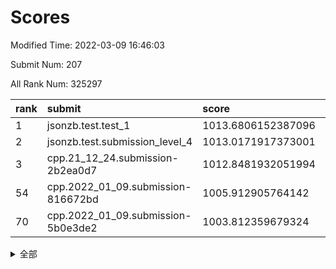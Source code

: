 # Scores

Modified Time: 2022-03-09 16:46:03

Submit Num: 207

All Rank Num: 325297

| rank |               submit               |       score        |       sigma        | pk_num |
| :--- | :--------------------------------- | :----------------- | :----------------- | :----- |
| 1    | jsonzb.test.test_1                 | 1013.6806152387096 | 0.8162934891993355 | 6285   |
| 2    | jsonzb.test.submission_level_4     | 1013.0171917373001 | 0.756636621430096  | 6284   |
| 3    | cpp.21_12_24.submission-2b2ea0d7   | 1012.8481932051994 | 0.7970826357154851 | 6282   |
| 54   | cpp.2022_01_09.submission-816672bd | 1005.912905764142  | 0.7153945528900575 | 6287   |
| 70   | cpp.2022_01_09.submission-5b0e3de2 | 1003.812359679324  | 0.7073082629625722 | 6291   |


<details>
<summary>全部</summary>

| rank |                 submit                 |       score        |       sigma        | pk_num |
| :--- | :------------------------------------- | :----------------- | :----------------- | :----- |
| 1    | jsonzb.test.test_1                     | 1013.6806152387096 | 0.8162934891993355 | 6285   |
| 2    | jsonzb.test.submission_level_4         | 1013.0171917373001 | 0.756636621430096  | 6284   |
| 3    | cpp.21_12_24.submission-2b2ea0d7       | 1012.8481932051994 | 0.7970826357154851 | 6282   |
| 4    | gobigger.level_3.submission_level_3_33 | 1012.6081133787978 | 0.7895774218120676 | 6289   |
| 5    | gobigger.level_3.submission_level_3_2  | 1011.6225568082971 | 0.8089105935310074 | 6285   |
| 6    | gobigger.level_3.submission_level_3_5  | 1011.4082101641593 | 0.7844951272922607 | 6282   |
| 7    | gobigger.level_3.submission_level_3_14 | 1011.1603806056733 | 0.7580526515066838 | 6286   |
| 8    | gobigger.level_3.submission_level_3_27 | 1011.0429844301003 | 0.7524787055093247 | 6288   |
| 9    | gobigger.level_3.submission_level_3_46 | 1010.8738142874851 | 0.7719299567684499 | 6284   |
| 10   | gobigger.level_3.submission_level_3_7  | 1010.8445908252119 | 0.7640871228253563 | 6287   |
| 11   | gobigger.level_3.submission_level_3_41 | 1010.6050627621893 | 0.7782757788880514 | 6285   |
| 12   | gobigger.level_3.submission_level_3_10 | 1010.5913853442065 | 0.7479216123906894 | 6284   |
| 13   | gobigger.level_3.submission_level_3_28 | 1010.5526740983859 | 0.7771009116642955 | 6285   |
| 14   | gobigger.level_3.submission_level_3_8  | 1010.4651479868957 | 0.7469408322093536 | 6281   |
| 15   | gobigger.level_3.submission_level_3_35 | 1010.4173502852731 | 0.7714408804819404 | 6285   |
| 16   | gobigger.level_3.submission_level_3_1  | 1010.3641508016583 | 0.7845665852814777 | 6284   |
| 17   | gobigger.level_3.submission_level_3_3  | 1010.3481618916835 | 0.7580618285375452 | 6284   |
| 18   | gobigger.level_3.submission_level_3_43 | 1010.3466971944423 | 0.7436758911578989 | 6286   |
| 19   | gobigger.level_3.submission_level_3_24 | 1010.3066249325643 | 0.751653080840709  | 6281   |
| 20   | gobigger.level_3.submission_level_3_44 | 1010.2695515253024 | 0.7746777976872995 | 6282   |
| 21   | gobigger.level_3.submission_level_3_37 | 1010.258677484191  | 0.7432155856668564 | 6288   |
| 22   | gobigger.level_3.submission_level_3_6  | 1010.156369774528  | 0.7616431426092293 | 6286   |
| 23   | gobigger.level_3.submission_level_3_17 | 1010.0814957695507 | 0.7361372539994191 | 6289   |
| 24   | gobigger.level_3.submission_level_3_11 | 1010.076262901297  | 0.7567518335685132 | 6287   |
| 25   | gobigger.level_3.submission_level_3_25 | 1010.0623228479792 | 0.749671885714424  | 6290   |
| 26   | gobigger.level_3.submission_level_3_36 | 1009.8818184319974 | 0.7533686883989474 | 6286   |
| 27   | gobigger.level_3.submission_level_3_31 | 1009.8620962446332 | 0.7356222259107593 | 6285   |
| 28   | gobigger.level_3.submission_level_3_26 | 1009.8408969103224 | 0.7880426071195027 | 6290   |
| 29   | gobigger.level_3.submission_level_3_0  | 1009.7660667615174 | 0.7554798446071843 | 6287   |
| 30   | gobigger.level_3.submission_level_3_49 | 1009.7280385129843 | 0.7528604282082404 | 6280   |
| 31   | gobigger.level_3.submission_level_3_21 | 1009.6572753420785 | 0.749280024064038  | 6283   |
| 32   | gobigger.level_3.submission_level_3_15 | 1009.5925018284523 | 0.7593389945419534 | 6283   |
| 33   | gobigger.level_3.submission_level_3_47 | 1009.5895023290708 | 0.7441684921308735 | 6280   |
| 34   | gobigger.level_3.submission_level_3_20 | 1009.5697765968281 | 0.7709361619543089 | 6286   |
| 35   | gobigger.level_3.submission_level_3_40 | 1009.4449258069881 | 0.7522870354246384 | 6287   |
| 36   | gobigger.level_3.submission_level_3_42 | 1009.4052100579646 | 0.7649895635828219 | 6284   |
| 37   | gobigger.level_3.submission_level_3_48 | 1009.3073065722964 | 0.7428179583472291 | 6287   |
| 38   | gobigger.level_3.submission_level_3_16 | 1009.2550503840478 | 0.758299715581978  | 6284   |
| 39   | gobigger.level_3.submission_level_3_29 | 1009.2418997715714 | 0.7573382681395634 | 6283   |
| 40   | gobigger.level_3.submission_level_3_19 | 1009.2163600422314 | 0.7762161076078751 | 6283   |
| 41   | gobigger.level_3.submission_level_3_30 | 1009.192590395811  | 0.7592087358571745 | 6287   |
| 42   | gobigger.level_3.submission_level_3_9  | 1009.1866813935466 | 0.7495600460819577 | 6282   |
| 43   | gobigger.level_3.submission_level_3_22 | 1009.1147713027071 | 0.7802579799922039 | 6284   |
| 44   | gobigger.level_3.submission_level_3_39 | 1008.7960725344764 | 0.7422715478081158 | 6288   |
| 45   | gobigger.level_3.submission_level_3_12 | 1008.559046034949  | 0.7358829270474126 | 6286   |
| 46   | gobigger.level_3.submission_level_3_4  | 1008.4190868673439 | 0.7446311822108197 | 6282   |
| 47   | gobigger.level_3.submission_level_3_18 | 1008.3530588305472 | 0.7582435603697257 | 6291   |
| 48   | gobigger.level_3.submission_level_3_34 | 1008.3451722898377 | 0.7358543560084791 | 6290   |
| 49   | gobigger.level_3.submission_level_3_32 | 1008.2854377637304 | 0.7560356852704614 | 6290   |
| 50   | gobigger.level_3.submission_level_3_13 | 1008.2623753742496 | 0.7407166215453089 | 6285   |
| 51   | gobigger.level_3.submission_level_3_45 | 1008.2187730857191 | 0.7286081663286431 | 6283   |
| 52   | gobigger.level_3.submission_level_3_23 | 1008.2084781080952 | 0.7516416195404515 | 6289   |
| 53   | gobigger.level_3.submission_level_3_38 | 1007.9961796020415 | 0.7426318304755222 | 6288   |
| 54   | cpp.2022_01_09.submission-816672bd     | 1005.912905764142  | 0.7153945528900575 | 6287   |
| 55   | gobigger.level_1.submission_level_1_29 | 1004.9651692507592 | 0.7150660828365212 | 6288   |
| 56   | gobigger.level_1.submission_level_1_46 | 1004.8154834611782 | 0.7197437569693703 | 6284   |
| 57   | gobigger.level_1.submission_level_1_4  | 1004.6808516107706 | 0.7210157007703634 | 6289   |
| 58   | gobigger.level_1.submission_level_1_37 | 1004.6560269631279 | 0.7267925103326102 | 6286   |
| 59   | gobigger.level_1.submission_level_1_0  | 1004.3873747492032 | 0.7237877527857633 | 6285   |
| 60   | gobigger.level_1.submission_level_1_49 | 1004.3829681218477 | 0.7103792830036915 | 6290   |
| 61   | gobigger.level_1.submission_level_1_39 | 1004.3412284724443 | 0.7162269707809683 | 6285   |
| 62   | gobigger.level_1.submission_level_1_10 | 1004.2846679927542 | 0.722030880550219  | 6287   |
| 63   | gobigger.level_1.submission_level_1_28 | 1004.1490935649351 | 0.7063059859621866 | 6290   |
| 64   | gobigger.level_1.submission_level_1_36 | 1003.9691716046133 | 0.7206014293249272 | 6280   |
| 65   | gobigger.level_1.submission_level_1_35 | 1003.9195938704111 | 0.7151879519198449 | 6287   |
| 66   | gobigger.level_1.submission_level_1_18 | 1003.9185464892008 | 0.7166610023517687 | 6290   |
| 67   | gobigger.level_1.submission_level_1_20 | 1003.9032955631129 | 0.7239394596183537 | 6281   |
| 68   | gobigger.level_1.submission_level_1_12 | 1003.8260136045615 | 0.7115903322775371 | 6286   |
| 69   | gobigger.level_1.submission_level_1_45 | 1003.8169524675025 | 0.7126748318667496 | 6285   |
| 70   | cpp.2022_01_09.submission-5b0e3de2     | 1003.812359679324  | 0.7073082629625722 | 6291   |
| 71   | gobigger.level_1.submission_level_1_1  | 1003.7309413766036 | 0.7091055060679127 | 6284   |
| 72   | gobigger.level_1.submission_level_1_27 | 1003.7066952552509 | 0.717921812162894  | 6286   |
| 73   | gobigger.level_1.submission_level_1_24 | 1003.7059555602843 | 0.7282812948075696 | 6284   |
| 74   | gobigger.level_1.submission_level_1_47 | 1003.641429605895  | 0.7239296434645567 | 6286   |
| 75   | gobigger.level_1.submission_level_1_41 | 1003.6129757500757 | 0.7228969411764707 | 6285   |
| 76   | gobigger.level_1.submission_level_1_21 | 1003.5792815885948 | 0.7095338382651122 | 6285   |
| 77   | gobigger.level_1.submission_level_1_5  | 1003.5729108581529 | 0.7183379744390658 | 6285   |
| 78   | gobigger.level_1.submission_level_1_32 | 1003.512717335888  | 0.7070548756236311 | 6278   |
| 79   | gobigger.level_1.submission_level_1_19 | 1003.5085958943885 | 0.7233151559034082 | 6285   |
| 80   | gobigger.level_1.submission_level_1_31 | 1003.4878192808206 | 0.7159000043965186 | 6292   |
| 81   | gobigger.level_1.submission_level_1_17 | 1003.4677893823932 | 0.700311589592403  | 6290   |
| 82   | gobigger.level_1.submission_level_1_34 | 1003.4236106521787 | 0.7008840199795494 | 6287   |
| 83   | gobigger.level_1.submission_level_1_2  | 1003.3995052281626 | 0.7199862291327571 | 6282   |
| 84   | gobigger.level_1.submission_level_1_8  | 1003.3619619306062 | 0.713475672481414  | 6287   |
| 85   | gobigger.level_1.submission_level_1_33 | 1003.1963615661881 | 0.7255665548727998 | 6290   |
| 86   | gobigger.level_1.submission_level_1_23 | 1003.0990093656882 | 0.7093159458566227 | 6281   |
| 87   | gobigger.level_1.submission_level_1_9  | 1003.088908075954  | 0.7137329721538512 | 6285   |
| 88   | gobigger.level_1.submission_level_1_22 | 1002.8379374624866 | 0.7109557883946535 | 6287   |
| 89   | gobigger.level_1.submission_level_1_7  | 1002.8017011083883 | 0.7160862436181984 | 6286   |
| 90   | gobigger.level_1.submission_level_1_25 | 1002.7434846150503 | 0.7130167820674875 | 6291   |
| 91   | gobigger.level_1.submission_level_1_42 | 1002.736263222082  | 0.7006157410432616 | 6286   |
| 92   | gobigger.level_1.submission_level_1_40 | 1002.7099617980956 | 0.7064358763841058 | 6281   |
| 93   | gobigger.level_1.submission_level_1_16 | 1002.6435910021247 | 0.71462643030033   | 6283   |
| 94   | gobigger.level_1.submission_level_1_30 | 1002.5357919776817 | 0.7209662885293427 | 6286   |
| 95   | gobigger.level_1.submission_level_1_3  | 1002.5148365233878 | 0.7050714598656878 | 6281   |
| 96   | gobigger.level_1.submission_level_1_48 | 1002.4552621303242 | 0.7131164087572948 | 6285   |
| 97   | gobigger.level_1.submission_level_1_43 | 1002.3622329946879 | 0.7109791048606972 | 6278   |
| 98   | gobigger.level_1.submission_level_1_38 | 1002.3567315363267 | 0.7158958490107408 | 6285   |
| 99   | gobigger.level_1.submission_level_1_6  | 1002.2187880332077 | 0.7137839054767329 | 6287   |
| 100  | gobigger.level_1.submission_level_1_15 | 1002.209593141056  | 0.7111389015248293 | 6286   |
| 101  | gobigger.level_1.submission_level_1_14 | 1002.1873121341212 | 0.713143271766393  | 6287   |
| 102  | gobigger.level_1.submission_level_1_13 | 1002.1674497938968 | 0.7085754016433956 | 6284   |
| 103  | gobigger.level_1.submission_level_1_44 | 1001.9880442951228 | 0.7129801587187719 | 6286   |
| 104  | gobigger.level_1.submission_level_1_11 | 1001.7301935072089 | 0.7165969631740625 | 6288   |
| 105  | gobigger.level_1.submission_level_1_26 | 1001.6675041086606 | 0.7146584636298904 | 6283   |
| 106  | gobigger.random.submission_random_28   | 997.847359875408   | 0.7096854616333906 | 6292   |
| 107  | gobigger.random.submission_random_1    | 997.2529821150667  | 0.71096881968474   | 6289   |
| 108  | gobigger.random.submission_random_8    | 997.0840213829401  | 0.6905884799664558 | 6283   |
| 109  | gobigger.random.submission_random_29   | 997.0000783128966  | 0.7125036136569285 | 6285   |
| 110  | gobigger.random.submission_random_9    | 996.9624624266003  | 0.7166126058365639 | 6287   |
| 111  | gobigger.random.submission_random_19   | 996.9520992605925  | 0.7067501096999292 | 6285   |
| 112  | gobigger.random.submission_random_23   | 996.9072039238905  | 0.6993011627747622 | 6285   |
| 113  | gobigger.random.submission_random_17   | 996.7326853354398  | 0.7050281581698142 | 6286   |
| 114  | gobigger.random.submission_random_32   | 996.722843462824   | 0.7009921255655172 | 6289   |
| 115  | gobigger.random.submission_random_39   | 996.6546809560833  | 0.700476837166666  | 6284   |
| 116  | gobigger.random.submission_random_46   | 996.6423699562292  | 0.7058601701214904 | 6289   |
| 117  | gobigger.random.submission_random_5    | 996.6404283293471  | 0.7091127170595858 | 6287   |
| 118  | gobigger.random.submission_random_0    | 996.6107286572087  | 0.7172866547209604 | 6289   |
| 119  | gobigger.random.submission_random_25   | 996.5874309964535  | 0.70494436098083   | 6287   |
| 120  | gobigger.random.submission_random_20   | 996.5487627011918  | 0.7116836079405883 | 6284   |
| 121  | gobigger.random.submission_random_36   | 996.3518403419076  | 0.7127646784115536 | 6285   |
| 122  | gobigger.random.submission_random_30   | 996.3451981706679  | 0.7075010356944528 | 6286   |
| 123  | gobigger.random.submission_random_7    | 996.3450139585547  | 0.7041375091333297 | 6284   |
| 124  | gobigger.random.submission_random_44   | 996.2884873870089  | 0.7077159902514583 | 6283   |
| 125  | gobigger.random.submission_random_12   | 996.2730153630258  | 0.7066603603379636 | 6287   |
| 126  | gobigger.random.submission_random_42   | 996.2649089699787  | 0.6927877193084969 | 6283   |
| 127  | gobigger.random.submission_random_24   | 996.1210846297977  | 0.7244093372572217 | 6283   |
| 128  | gobigger.random.submission_random_31   | 996.0977851973273  | 0.7156744349647924 | 6286   |
| 129  | gobigger.random.submission_random_43   | 996.0786011457741  | 0.7140645856778233 | 6286   |
| 130  | gobigger.random.submission_random_26   | 995.9965952051753  | 0.7110336589886644 | 6290   |
| 131  | gobigger.random.submission_random_13   | 995.9645806216188  | 0.7041806284557107 | 6289   |
| 132  | gobigger.random.submission_random_16   | 995.86440889113    | 0.7128653594363522 | 6292   |
| 133  | gobigger.random.submission_random_18   | 995.8636391262244  | 0.7080217252561366 | 6285   |
| 134  | gobigger.random.submission_random_15   | 995.7769277094319  | 0.7149564818682945 | 6284   |
| 135  | gobigger.random.submission_random_22   | 995.75073428688    | 0.7112911141787978 | 6284   |
| 136  | gobigger.random.submission_random_4    | 995.6677317486085  | 0.7122279883999244 | 6284   |
| 137  | gobigger.random.submission_random_35   | 995.6656042414609  | 0.7089423938273611 | 6289   |
| 138  | gobigger.random.submission_random_14   | 995.6383213423395  | 0.7188531047801973 | 6286   |
| 139  | gobigger.random.submission_random_45   | 995.5627873002401  | 0.706895999254198  | 6290   |
| 140  | gobigger.random.submission_random_41   | 995.541999279839   | 0.704773119729705  | 6286   |
| 141  | gobigger.random.submission_random_40   | 995.5291960068448  | 0.7099100425974457 | 6284   |
| 142  | gobigger.random.submission_random_27   | 995.4645768952771  | 0.7146664495518943 | 6285   |
| 143  | gobigger.random.submission_random_47   | 995.4577589938694  | 0.7014963634511279 | 6286   |
| 144  | gobigger.random.submission_random_6    | 995.4197496005784  | 0.7287937660212817 | 6287   |
| 145  | gobigger.random.submission_random_48   | 995.3907765429594  | 0.706775990638492  | 6289   |
| 146  | gobigger.random.submission_random_2    | 995.3386589196712  | 0.7056198573248718 | 6285   |
| 147  | gobigger.random.submission_random_11   | 995.225398515344   | 0.730646347125217  | 6288   |
| 148  | gobigger.random.submission_random_21   | 995.2175221782849  | 0.7173217427021408 | 6288   |
| 149  | gobigger.random.submission_random_38   | 995.1893183699768  | 0.7062927791234461 | 6284   |
| 150  | gobigger.level_2.submission_level_2_45 | 995.0492255217562  | 0.7288420832318344 | 6280   |
| 151  | gobigger.random.submission_random_10   | 994.9344525691761  | 0.7045672031989421 | 6285   |
| 152  | gobigger.random.submission_random_33   | 994.8879122967664  | 0.7223179084304606 | 6288   |
| 153  | gobigger.random.submission_random_34   | 994.858062690595   | 0.704576563383249  | 6288   |
| 154  | gobigger.random.submission_random_49   | 994.8354836498111  | 0.7061319079844393 | 6285   |
| 155  | gobigger.random.submission_random_3    | 994.5890171659478  | 0.7282238963785951 | 6291   |
| 156  | gobigger.random.submission_random_37   | 994.4850218043941  | 0.7253775190619839 | 6289   |
| 157  | gobigger.level_2.submission_level_2_10 | 994.3884916659371  | 0.7339481184512247 | 6288   |
| 158  | gobigger.level_2.submission_level_2_26 | 994.382752700598   | 0.7236495573081964 | 6287   |
| 159  | gobigger.level_2.submission_level_2_9  | 994.3756592541362  | 0.7321593873653838 | 6286   |
| 160  | gobigger.level_2.submission_level_2_30 | 993.2814950023402  | 0.7487278024882851 | 6283   |
| 161  | gobigger.level_2.submission_level_2_18 | 993.2216391947517  | 0.736513228817976  | 6289   |
| 162  | gobigger.level_2.submission_level_2_32 | 993.2081041091462  | 0.7808361097956422 | 6287   |
| 163  | gobigger.level_2.submission_level_2_22 | 993.2064005475693  | 0.7225145002790461 | 6287   |
| 164  | gobigger.level_2.submission_level_2_49 | 993.0447898321642  | 0.7439046880233546 | 6290   |
| 165  | gobigger.level_2.submission_level_2_41 | 993.0270360460871  | 0.7328540698095234 | 6285   |
| 166  | gobigger.level_2.submission_level_2_28 | 992.8755377850148  | 0.7324140820332063 | 6286   |
| 167  | gobigger.level_2.submission_level_2_48 | 992.8465717483379  | 0.7400320879390004 | 6285   |
| 168  | gobigger.level_2.submission_level_2_7  | 992.8211597371002  | 0.7367865428054152 | 6288   |
| 169  | gobigger.level_2.submission_level_2_2  | 992.7980062919335  | 0.7304558807494351 | 6287   |
| 170  | gobigger.level_2.submission_level_2_19 | 992.7684809921714  | 0.730789648305674  | 6287   |
| 171  | gobigger.level_2.submission_level_2_20 | 992.638412668193   | 0.7445628955575964 | 6287   |
| 172  | gobigger.level_2.submission_level_2_44 | 992.5327521208204  | 0.7434067533217757 | 6284   |
| 173  | gobigger.level_2.submission_level_2_27 | 992.464444333473   | 0.7411634427263812 | 6288   |
| 174  | gobigger.level_2.submission_level_2_12 | 992.4537801282437  | 0.7393988302909978 | 6280   |
| 175  | gobigger.level_2.submission_level_2_13 | 992.4201426280687  | 0.7273955986714065 | 6287   |
| 176  | gobigger.level_2.submission_level_2_34 | 992.3573880319465  | 0.734247657337153  | 6287   |
| 177  | gobigger.level_2.submission_level_2_40 | 992.3193208325919  | 0.7450770927174016 | 6286   |
| 178  | gobigger.level_2.submission_level_2_29 | 992.284036743323   | 0.730468199176704  | 6288   |
| 179  | gobigger.level_2.submission_level_2_3  | 992.2197136181701  | 0.7340773288157552 | 6287   |
| 180  | gobigger.level_2.submission_level_2_31 | 992.2044546643898  | 0.7338562149234571 | 6285   |
| 181  | gobigger.level_2.submission_level_2_24 | 992.0975065131914  | 0.7637854133383829 | 6284   |
| 182  | gobigger.level_2.submission_level_2_47 | 991.9899251243788  | 0.7475297578092578 | 6280   |
| 183  | gobigger.level_2.submission_level_2_14 | 991.9604926232529  | 0.7409000591222679 | 6289   |
| 184  | gobigger.level_2.submission_level_2_36 | 991.9432357537746  | 0.7558285949033513 | 6288   |
| 185  | gobigger.level_2.submission_level_2_8  | 991.865710028477   | 0.7687234887064688 | 6286   |
| 186  | gobigger.level_2.submission_level_2_23 | 991.7434340333973  | 0.7391577513332654 | 6291   |
| 187  | gobigger.level_2.submission_level_2_0  | 991.7218509949594  | 0.7400895334015123 | 6286   |
| 188  | gobigger.level_2.submission_level_2_46 | 991.6149773277874  | 0.7428240239128727 | 6287   |
| 189  | gobigger.level_2.submission_level_2_15 | 991.612926143084   | 0.7485993382879128 | 6285   |
| 190  | gobigger.level_2.submission_level_2_5  | 991.6033838294456  | 0.7698068129440876 | 6285   |
| 191  | gobigger.level_2.submission_level_2_38 | 991.6030842374132  | 0.7385866286707365 | 6286   |
| 192  | gobigger.level_2.submission_level_2_21 | 991.5822625823143  | 0.7370113268718294 | 6290   |
| 193  | gobigger.level_2.submission_level_2_43 | 991.5693913613436  | 0.7480912589456175 | 6286   |
| 194  | gobigger.level_2.submission_level_2_25 | 991.5602961885625  | 0.7474927943950316 | 6290   |
| 195  | gobigger.level_2.submission_level_2_11 | 991.437971023085   | 0.7503811852742495 | 6287   |
| 196  | gobigger.level_2.submission_level_2_1  | 991.3180911140317  | 0.7513261391961682 | 6283   |
| 197  | gobigger.level_2.submission_level_2_33 | 991.2139785406603  | 0.7384380373973485 | 6288   |
| 198  | gobigger.level_2.submission_level_2_35 | 991.2046806309876  | 0.7352107672594684 | 6286   |
| 199  | gobigger.level_2.submission_level_2_4  | 991.202099175123   | 0.7345459439287199 | 6289   |
| 200  | gobigger.level_2.submission_level_2_39 | 991.1771394056485  | 0.7533342556848985 | 6285   |
| 201  | gobigger.level_2.submission_level_2_42 | 991.1541461036193  | 0.7607496126628837 | 6287   |
| 202  | gobigger.level_2.submission_level_2_37 | 991.1204804464782  | 0.7475303307171137 | 6286   |
| 203  | gobigger.level_2.submission_level_2_6  | 990.9782285688024  | 0.7497192108573373 | 6286   |
| 204  | gobigger.level_2.submission_level_2_16 | 990.8652863933193  | 0.7603670823059461 | 6290   |
| 205  | gobigger.level_2.submission_level_2_17 | 990.5546071130844  | 0.7602615024456945 | 6284   |
| 206  | gobigger.none.submission_none_0        | 978.8255625322635  | 1.2008054492197817 | 6287   |
| 207  | gobigger.none.submission_none_1        | 976.8584894675455  | 1.414391582486997  | 6286   |

</details>